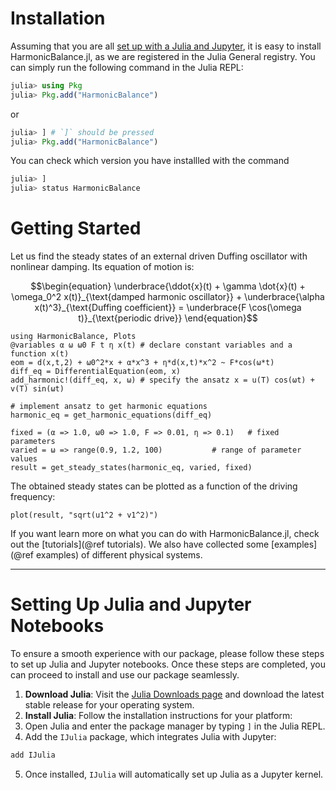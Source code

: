# Installation
Assuming that you are all [set up with a Julia and Jupyter](#Setting-Up-Julia-and-Jupyter-Notebooks), it is easy to install HarmonicBalance.jl, as we are registered in the Julia General registry. 
You can simply run the following command in the Julia REPL:
```julia
julia> using Pkg
julia> Pkg.add("HarmonicBalance")
```
or 
```julia
julia> ] # `]` should be pressed
julia> Pkg.add("HarmonicBalance")
```
You can check which version you have installled with the command 
```julia
julia> ]
julia> status HarmonicBalance
```

# Getting Started

Let us find the steady states of an external driven Duffing oscillator with nonlinear damping. Its equation of motion is:
```math
\begin{equation}
\underbrace{\ddot{x}(t) + \gamma \dot{x}(t) + \omega_0^2 x(t)}_{\text{damped harmonic oscillator}} + \underbrace{\alpha x(t)^3}_{\text{Duffing coefficient}} = \underbrace{F \cos(\omega t)}_{\text{periodic drive}}
\end{equation}
```

```@example getting_started
using HarmonicBalance, Plots
@variables α ω ω0 F t η x(t) # declare constant variables and a function x(t)
eom = d(x,t,2) + ω0^2*x + α*x^3 + η*d(x,t)*x^2 ~ F*cos(ω*t)
diff_eq = DifferentialEquation(eom, x)
add_harmonic!(diff_eq, x, ω) # specify the ansatz x = u(T) cos(ωt) + v(T) sin(ωt)

# implement ansatz to get harmonic equations
harmonic_eq = get_harmonic_equations(diff_eq)

fixed = (α => 1.0, ω0 => 1.0, F => 0.01, η => 0.1)   # fixed parameters
varied = ω => range(0.9, 1.2, 100)           # range of parameter values
result = get_steady_states(harmonic_eq, varied, fixed)
```
The obtained steady states can be plotted as a function of the driving frequency:
```@example getting_started
plot(result, "sqrt(u1^2 + v1^2)")
```

If you want learn more on what you can do with HarmonicBalance.jl, check out the [tutorials](@ref tutorials). We also have collected some [examples](@ref examples) of different physical systems.

------------------------------------------------
# Setting Up Julia and Jupyter Notebooks

To ensure a smooth experience with our package, please follow these steps to set up Julia and Jupyter notebooks. Once these steps are completed, you can proceed to install and use our package seamlessly.

1.  **Download Julia**: Visit the [Julia Downloads page](https://julialang.org) and download the latest stable release for your operating system.
2.  **Install Julia**: Follow the installation instructions for your platform:
3.  Open Julia and enter the package manager by typing `]` in the Julia REPL.
4.  Add the `IJulia` package, which integrates Julia with Jupyter:
   ```julia
   add IJulia
   ```
5.  Once installed, `IJulia` will automatically set up Julia as a Jupyter kernel.


